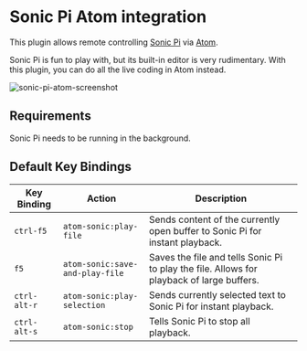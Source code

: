 # Sonic Pi Atom integration

This plugin allows remote controlling [Sonic Pi](http://sonic-pi.net/) via [Atom](https://atom.io/).

Sonic Pi is fun to play with, but its built-in editor is very rudimentary.
With this plugin, you can do all the live coding in Atom instead.

![sonic-pi-atom-screenshot](https://raw.githubusercontent.com/rkh/atom-sonic/master/screenshot.png)

## Requirements

Sonic Pi needs to be running in the background.

## Default Key Bindings

 Key Binding  | Action                         | Description
--------------|--------------------------------|-----------------
 `ctrl-f5`    | `atom-sonic:play-file`         | Sends content of the currently open buffer to Sonic Pi for instant playback.
 `f5`         | `atom-sonic:save-and-play-file`| Saves the file and tells Sonic Pi to play the file. Allows for playback of large buffers.
 `ctrl-alt-r` | `atom-sonic:play-selection`    | Sends currently selected text to Sonic Pi for instant playback.
 `ctrl-alt-s` | `atom-sonic:stop`              | Tells Sonic Pi to stop all playback.
